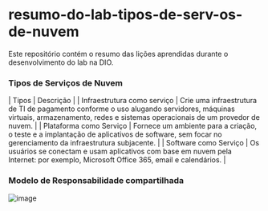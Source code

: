 # resumo-do-lab-tipos-de-serv-os-de-nuvem
Este repositório contém o resumo das lições aprendidas durante o desenvolvimento do lab na DIO.

### Tipos de Serviços de Nuvem

| Tipos | Descrição |
| Infraestrutura como serviço | Crie uma infraestrutura de TI de pagamento conforme o uso alugando servidores, máquinas virtuais, armazenamento, redes e sistemas operacionais de um provedor de nuvem. |
| Plataforma como Serviço | Fornece um ambiente para a criação, o teste e a implantação de aplicativos de software, sem focar no gerenciamento da infraestrutura subjacente. |
| Software como Serviço | Os usuários se conectam e usam aplicativos com base em nuvem pela Internet: por exemplo, Microsoft Office 365, email e calendários. |

### Modelo de Responsabilidade compartilhada

![image](https://github.com/user-attachments/assets/647c293f-6eb7-4bc6-92ca-541c488e07aa)




